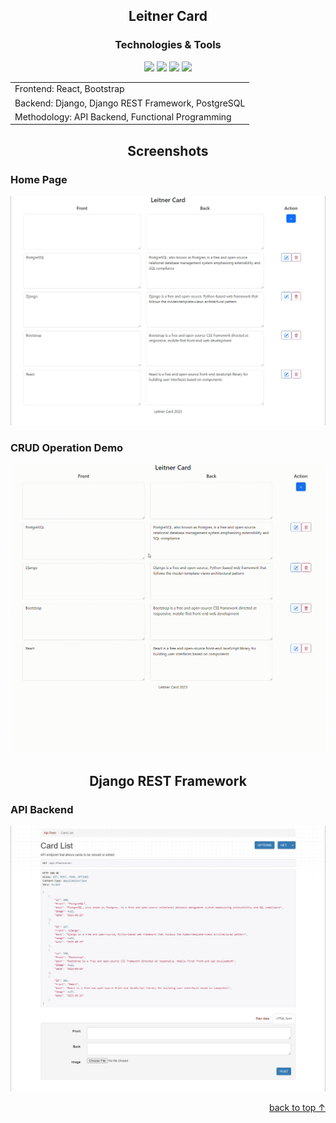 <div id="readme-top" align="center"><h2>Leitner Card</h2></div>

<div align="center">
  <h3>Technologies & Tools</h3>
</div>

<div align="center">
  <a href="https://react.dev"><img src="https://skillicons.dev/icons?i=react" width="50"></a>
  <a href="https://getbootstrap.com"><img src="https://skillicons.dev/icons?i=bootstrap" width="50"></a>
  <a href="https://www.djangoproject.com"><img src="https://skillicons.dev/icons?i=django" width="50"></a>
  <a href="https://www.postgresql.org"><img src="https://skillicons.dev/icons?i=postgres" width="50"></a>
</div>

<table align="center">
  <tr>
    <td>Frontend: React, Bootstrap</td>
  </tr>
  <tr>
    <td>Backend: Django, Django REST Framework, PostgreSQL</td>
  </tr>
  <tr>
    <td>Methodology: API Backend, Functional Programming</td>
  </tr>
</table>

<div align="center">
  <h2>Screenshots</h2>
</div>

<div>
  <h3>Home Page</h3>
  <img src="https://raw.githubusercontent.com/kenzilai/LeitnerCard/main/README%20Assets/Home%20Page.jpg">
  
  <h3>CRUD Operation Demo</h3>
  <img src="https://raw.githubusercontent.com/kenzilai/LeitnerCard/main/README%20Assets/CRUD%20Operation.gif">
</div>
<div align="center">
  <h2>Django REST Framework</h2>
</div>
<div>
  <h3>API Backend</h3>
  <img src="https://raw.githubusercontent.com/kenzilai/LeitnerCard/main/README%20Assets/API%20Backend.jpg">
</div>
<p align="right"><a href="#readme-top">back to top &uarr;</a></p>
